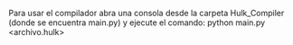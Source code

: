 Para usar el compilador abra una consola desde la carpeta Hulk_Compiler (donde se encuentra main.py) y ejecute el comando: python main.py <archivo.hulk>